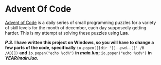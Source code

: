 # Advent Of Code

[Advent of Code](http://adventofcode.com) is a daily series of small programming puzzles for a variety of skill levels for the month of december, each day supposedly getting harder. This is my attempt at solving these puzzles using **Lua**.

**_P.S._ I have written this project on Windows, so you will have to change a few parts of the code, specifically** `io.popen([[dir "]]..pwd..[[" /B /AD]])` **and** `io.popen("echo %cd%")` **in _main.lua_;** `io.popen("echo %cd%")` **in _YEAR/main.lua_.**